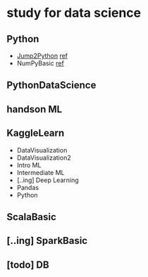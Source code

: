 # study for data science
## Python
* [Jump2Python](https://github.com/data-droid/study/tree/master/Python/Jump2Python) [ref](https://wikidocs.net/book/1)
* NumPyBasic [ref](www.DataCamp.com)
## PythonDataScience
## handson ML
## KaggleLearn
* DataVisualization
* DataVisualization2
* Intro ML
* Intermediate ML
* [..ing] Deep Learning
* Pandas
* Python
## ScalaBasic
## [..ing] SparkBasic
## [todo] DB
